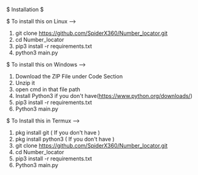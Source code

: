 $ Installation $

$ To install this on Linux -->
1. git clone https://github.com/SpiderX360/Number_locator.git
2. cd Number_locator
3. pip3 install -r requirements.txt
4. python3 main.py

$ To install this on Windows -->
1. Download the ZIP File under Code Section
2. Unzip it
3. open cmd in that file path
4. Install Python3 if you don't have(https://www.python.org/downloads/)
5. pip3 install -r requirements.txt
6. Python3 main.py

$ To Install this in Termux -->
1. pkg install git ( If you don't have )
2. pkg install python3 ( If you don't have )
3. git clone https://github.com/SpiderX360/Number_locator.git
4. cd Number_locator
5. pip3 install -r requirements.txt
6. Python3 main.py
